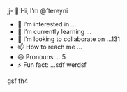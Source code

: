 jj- 👋 Hi, I’m @ftereyni
- 👀 I’m interested in ...
- 🌱 I’m currently learning ...
- 💞️ I’m looking to collaborate on ...131
- 📫 How to reach me ...
- 😄 Pronouns: ...5
- ⚡ Fun fact: ...sdf
werdsf
<!---sdfdfgsdfsdfw
ftereyni/ftereyni is a ✨ special ✨ repository becausgere its `README.md` (thi65s file) appears on your GitHub profile.45
You can click the Preview link to take a look at your uyuy.5
--->
gsf
fh4
